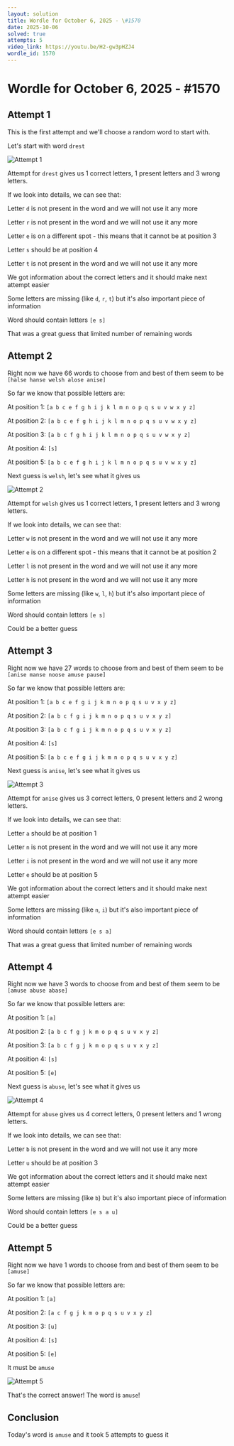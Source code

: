 ```yaml
---
layout: solution
title: Wordle for October 6, 2025 - \#1570
date: 2025-10-06
solved: true
attempts: 5
video_link: https://youtu.be/H2-gw3pHZJ4
wordle_id: 1570
---
```


# Wordle for October 6, 2025 - \#1570

## Attempt 1

This is the first attempt and we'll choose a random word to start with.

Let's start with word `drest`

![Attempt 1](2025-10-06/attempt-1.png)

Attempt for `drest` gives us 1 correct letters, 1 present letters and 3 wrong letters.

If we look into details, we can see that:

Letter `d` is not present in the word and we will not use it any more

Letter `r` is not present in the word and we will not use it any more

Letter `e` is on a different spot - this means that it cannot be at position 3

Letter `s` should be at position 4

Letter `t` is not present in the word and we will not use it any more

We got information about the correct letters and it should make next attempt easier

Some letters are missing (like `d`, `r`, `t`) but it's also important piece of information

Word should contain letters `[e s]`

That was a great guess that limited number of remaining words



## Attempt 2

Right now we have 66 words to choose from and best of them seem to be `[halse hanse welsh alose anise]`

So far we know that possible letters are:

At position 1: `[a b c e f g h i j k l m n o p q s u v w x y z]`

At position 2: `[a b c e f g h i j k l m n o p q s u v w x y z]`

At position 3: `[a b c f g h i j k l m n o p q s u v w x y z]`

At position 4: `[s]`

At position 5: `[a b c e f g h i j k l m n o p q s u v w x y z]`

Next guess is `welsh`, let's see what it gives us

![Attempt 2](2025-10-06/attempt-2.png)

Attempt for `welsh` gives us 1 correct letters, 1 present letters and 3 wrong letters.

If we look into details, we can see that:

Letter `w` is not present in the word and we will not use it any more

Letter `e` is on a different spot - this means that it cannot be at position 2

Letter `l` is not present in the word and we will not use it any more

Letter `h` is not present in the word and we will not use it any more

Some letters are missing (like `w`, `l`, `h`) but it's also important piece of information

Word should contain letters `[e s]`

Could be a better guess



## Attempt 3

Right now we have 27 words to choose from and best of them seem to be `[anise manse noose amuse pause]`

So far we know that possible letters are:

At position 1: `[a b c e f g i j k m n o p q s u v x y z]`

At position 2: `[a b c f g i j k m n o p q s u v x y z]`

At position 3: `[a b c f g i j k m n o p q s u v x y z]`

At position 4: `[s]`

At position 5: `[a b c e f g i j k m n o p q s u v x y z]`

Next guess is `anise`, let's see what it gives us

![Attempt 3](2025-10-06/attempt-3.png)

Attempt for `anise` gives us 3 correct letters, 0 present letters and 2 wrong letters.

If we look into details, we can see that:

Letter `a` should be at position 1

Letter `n` is not present in the word and we will not use it any more

Letter `i` is not present in the word and we will not use it any more

Letter `e` should be at position 5

We got information about the correct letters and it should make next attempt easier

Some letters are missing (like `n`, `i`) but it's also important piece of information

Word should contain letters `[e s a]`

That was a great guess that limited number of remaining words



## Attempt 4

Right now we have 3 words to choose from and best of them seem to be `[amuse abuse abase]`

So far we know that possible letters are:

At position 1: `[a]`

At position 2: `[a b c f g j k m o p q s u v x y z]`

At position 3: `[a b c f g j k m o p q s u v x y z]`

At position 4: `[s]`

At position 5: `[e]`

Next guess is `abuse`, let's see what it gives us

![Attempt 4](2025-10-06/attempt-4.png)

Attempt for `abuse` gives us 4 correct letters, 0 present letters and 1 wrong letters.

If we look into details, we can see that:

Letter `b` is not present in the word and we will not use it any more

Letter `u` should be at position 3

We got information about the correct letters and it should make next attempt easier

Some letters are missing (like `b`) but it's also important piece of information

Word should contain letters `[e s a u]`

Could be a better guess



## Attempt 5

Right now we have 1 words to choose from and best of them seem to be `[amuse]`

So far we know that possible letters are:

At position 1: `[a]`

At position 2: `[a c f g j k m o p q s u v x y z]`

At position 3: `[u]`

At position 4: `[s]`

At position 5: `[e]`

It must be `amuse`

![Attempt 5](2025-10-06/attempt-5.png)

That's the correct answer! The word is `amuse`!

## Conclusion

Today's word is `amuse` and it took 5 attempts to guess it

